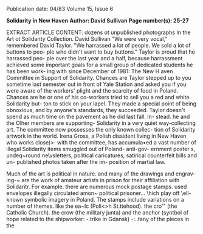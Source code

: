 Publication date: 04/83
Volume 15, Issue 6

**Solidarity in New Haven**
**Author: David Sullivan**
**Page number(s): 25-27**

EXTRACT ARTICLE CONTENT:
dozens ot unpublished photographs In the Art ot Solidarity Collection. 
David Sullivan 
"We were very vocal," remembered 
David Taylor. "We harrassed a lot of 
people. We sold a lot of buttons to peo-
ple who didn't want to buy buttons." 
Taylor is proud that he harrassed peo-
ple over the last year and a half, 
because harrassment achieved some 
important goals for a small group of 
dedicated students he has been work-
ing with since December of 1981: The 
New H aven Committee in Support of 
Solidarity. 
Chances are Taylor stepped up to 
you sometime last semester out in front 
of Yale Station and asked you if you 
were aware of the workers' plight and 
the scarcity of food in Poland. Chances 
are he or one of his co-workers tried to 
sell you a red and white Solidarity but-
ton to stick on your lapel. They made a 
special point of being obnoxious, and 
by anyone's standards, they succeeded. 
Taylor doesn't spend as much time 
on the pavement as he did last fall. In-
stead. he and the Olher members are 
supporting- Solidarity in a very quiet 
way-collecting art. The committee 
now possesses the only known collec-
tion of Solidarity artwork in the world. 
Irena Gross, a Polish dissident living 
in New Haven who works close)>· with 
the committee, has accumula•ed a vast 
number of illegal Solidarity items 
smuggled out of Poland- anti-gov-
ernment 
poster s, 
undeq~round 
ne\vsletters, 
political caricatures, 
satirical counterfeit 
bills and un-
published photos taken after the im-
position of martial law. 

Much of the art is political in nature. 
and many of the drawings and engrav-
ing-~ are the work of amateur artists in 
prison 
for 
their affiliation 
with 
Solidaritr. For example. there are 
numerous mock postage stamps. used 
envelopes 
illegally 
circulated 
amon~ political prisoner... \\hich play 
off \\ell-known symbolic imagery in 
Poland. The stamps include variations 
on a number of themes. like the ea~lc 
(Poli<>h 
St.ttehood). 
the cro'" (the 
Catholic Church). the crow (the military 
junta) and the anchor (syntbol of 
hope related to the shipworker: -.trike 
in Gdansk) -:..tany of the pieces in the